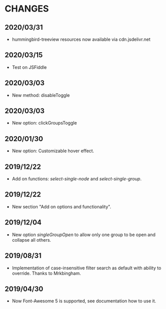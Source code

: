 # CHANGES

## 2020/03/31

- hummingbird-treeview resources now available via cdn.jsdelivr.net

## 2020/03/15

- Test on JSFiddle

## 2020/03/03

- New method: disableToggle

## 2020/03/03

- New option: clickGroupsToggle 

## 2020/01/30

- New option: Customizable hover effect.

## 2019/12/22

- Add on functions: *select-single-node* and *select-single-group*.

## 2019/12/22

- New section "Add on options and functionality".

## 2019/12/04

- New option *singleGroupOpen* to allow only one group to be open and collapse all others.

## 2019/08/31

- Implementation of case-insensitive filter search as default with ability to override. Thanks to Mrkbingham.

## 2019/04/30

- Now Font-Awesome 5 is supported, see documentation how to use it.














